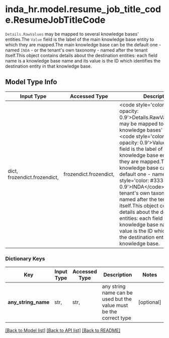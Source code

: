 # inda_hr.model.resume_job_title_code.ResumeJobTitleCode

<code style='color: #333333; opacity: 0.9'>Details.RawValues</code> may be mapped to several knowledge bases' entities.The <code style='color: #333333; opacity: 0.9'>Value</code> field is the label of the main knowledge base entity to which they are mapped.The main knowledge base can be the default one - named <code style='color: #333333; opacity: 0.9'>INDA</code> - or the tenant's own taxonomy - named after the tenant itself.This object contains details about the destination entities: each field name is a knowledge base name and its value is the ID which identifies the destination entity in that knowledge base.

## Model Type Info
Input Type | Accessed Type | Description | Notes
------------ | ------------- | ------------- | -------------
dict, frozendict.frozendict,  | frozendict.frozendict,  | &lt;code style&#x3D;&#x27;color: #333333; opacity: 0.9&#x27;&gt;Details.RawValues&lt;/code&gt; may be mapped to several knowledge bases&#x27; entities.The &lt;code style&#x3D;&#x27;color: #333333; opacity: 0.9&#x27;&gt;Value&lt;/code&gt; field is the label of the main knowledge base entity to which they are mapped.The main knowledge base can be the default one - named &lt;code style&#x3D;&#x27;color: #333333; opacity: 0.9&#x27;&gt;INDA&lt;/code&gt; - or the tenant&#x27;s own taxonomy - named after the tenant itself.This object contains details about the destination entities: each field name is a knowledge base name and its value is the ID which identifies the destination entity in that knowledge base. | 

### Dictionary Keys
Key | Input Type | Accessed Type | Description | Notes
------------ | ------------- | ------------- | ------------- | -------------
**any_string_name** | str,  | str,  | any string name can be used but the value must be the correct type | [optional] 

[[Back to Model list]](../../README.md#documentation-for-models) [[Back to API list]](../../README.md#documentation-for-api-endpoints) [[Back to README]](../../README.md)

